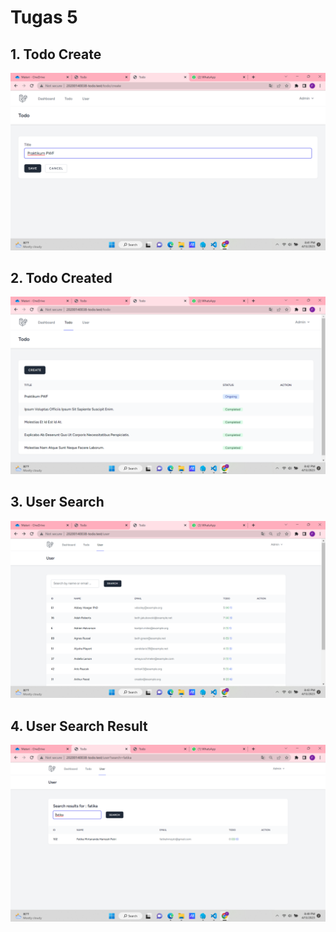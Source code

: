 # Tugas 5

## 1. Todo Create
![Alt text](screenshot/tugas5/Screenshot%20(451).png)
## 2. Todo Created
![Alt text](screenshot/tugas5/Screenshot%20(452).png)
## 3. User Search
![Alt text](screenshot/tugas5/Screenshot%20(453).png)
## 4. User Search Result
![Alt text](screenshot/tugas5/Screenshot%20(454).png)
